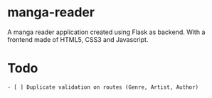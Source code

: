 # manga-reader
A manga reader application created using Flask as backend. With a frontend made of HTML5, CSS3 and Javascript.


# Todo
    - [ ] Duplicate validation on routes (Genre, Artist, Author)
